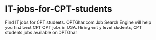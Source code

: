 # IT-jobs-for-CPT-students
Find IT jobs for OPT students. OPTGhar.com Job Search Engine will help you find best CPT OPT jobs in USA. Hiring entry level students, OPT students jobs available on OPTGhar
